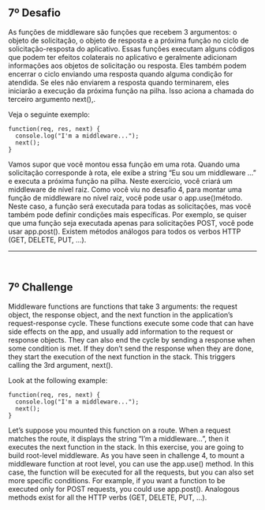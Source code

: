 ## 7º Desafio

As funções de middleware são funções que recebem 3 argumentos: o objeto de solicitação, o objeto de resposta e a próxima função no ciclo de solicitação-resposta do aplicativo. Essas funções executam alguns códigos que podem ter efeitos colaterais no aplicativo e geralmente adicionam informações aos objetos de solicitação ou resposta. Eles também podem encerrar o ciclo enviando uma resposta quando alguma condição for atendida. Se eles não enviarem a resposta quando terminarem, eles iniciarão a execução da próxima função na pilha. Isso aciona a chamada do terceiro argumento next(),.

Veja o seguinte exemplo:

```
function(req, res, next) {
  console.log("I'm a middleware...");
  next();
}

```

Vamos supor que você montou essa função em uma rota. Quando uma solicitação corresponde à rota, ele exibe a string “Eu sou um middleware ...” e executa a próxima função na pilha. Neste exercício, você criará um middleware de nível raiz. Como você viu no desafio 4, para montar uma função de middleware no nível raiz, você pode usar o app.use(<mware-function>)método. Neste caso, a função será executada para todas as solicitações, mas você também pode definir condições mais específicas. Por exemplo, se quiser que uma função seja executada apenas para solicitações POST, você pode usar app.post(<mware-function>). Existem métodos análogos para todos os verbos HTTP (GET, DELETE, PUT, ...).

<hr>
<br>

## 7º Challenge

Middleware functions are functions that take 3 arguments: the request object, the response object, and the next function in the application’s request-response cycle. These functions execute some code that can have side effects on the app, and usually add information to the request or response objects. They can also end the cycle by sending a response when some condition is met. If they don’t send the response when they are done, they start the execution of the next function in the stack. This triggers calling the 3rd argument, next().

Look at the following example:

```
function(req, res, next) {
  console.log("I'm a middleware...");
  next();
}

```

Let’s suppose you mounted this function on a route. When a request matches the route, it displays the string “I’m a middleware…”, then it executes the next function in the stack. In this exercise, you are going to build root-level middleware. As you have seen in challenge 4, to mount a middleware function at root level, you can use the app.use(<mware-function>) method. In this case, the function will be executed for all the requests, but you can also set more specific conditions. For example, if you want a function to be executed only for POST requests, you could use app.post(<mware-function>). Analogous methods exist for all the HTTP verbs (GET, DELETE, PUT, …).